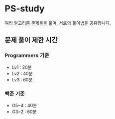# PS-study
여러 알고리즘 문제들을 풀며, 서로의 풀이법을 공유합니다.

## 문제 풀이 제한 시간

### Programmers 기준
- Lv1 : 20분
- Lv2 : 40분
- Lv3 : 60분

### 백준 기준
- G5~4 : 40분
- G3~2 : 60분
